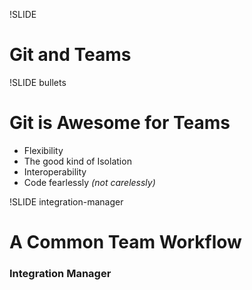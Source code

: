 !SLIDE 
# Git and Teams #

!SLIDE bullets
# Git is Awesome for Teams #

- Flexibility 
- The good kind of Isolation
- Interoperability
- Code fearlessly *(not carelessly)*

!SLIDE integration-manager
# A Common Team Workflow #

### Integration Manager ###

